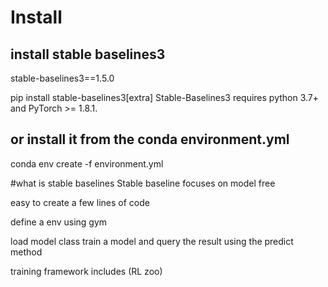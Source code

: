 # Install
## install stable baselines3
stable-baselines3==1.5.0

pip install stable-baselines3[extra]
Stable-Baselines3 requires python 3.7+ and PyTorch >= 1.8.1.
## or install it from the conda environment.yml
conda env create -f environment.yml




#what is stable baselines
Stable baseline focuses on model free

easy to create a few lines of code

define a env using gym

load model class
train a model
and query the result using the predict method

training framework includes (RL zoo)
